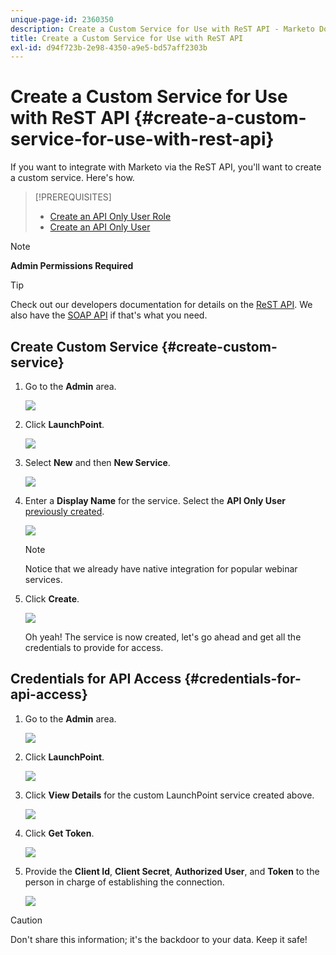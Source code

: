 ```yaml
---
unique-page-id: 2360350
description: Create a Custom Service for Use with ReST API - Marketo Docs - Product Documentation
title: Create a Custom Service for Use with ReST API
exl-id: d94f723b-2e98-4350-a9e5-bd57aff2303b
---
```

# Create a Custom Service for Use with ReST API {#create-a-custom-service-for-use-with-rest-api}

If you want to integrate with Marketo via the ReST API, you'll want to create a custom service. Here's how.

>[!PREREQUISITES]
>
>* [Create an API Only User Role](/help/marketo/product-docs/administration/users-and-roles/create-an-api-only-user-role.md)
>* [Create an API Only User](/help/marketo/product-docs/administration/users-and-roles/create-an-api-only-user.md)
>

>[!NOTE]
>
>**Admin Permissions Required**

>[!TIP]
>
>Check out our developers documentation for details on the [ReST API](https://developers.marketo.com/documentation/rest/). We also have the [SOAP API](https://developers.marketo.com/documentation/soap/) if that's what you need.

## Create Custom Service {#create-custom-service}

1. Go to the **Admin** area.

   ![](assets/create-a-custom-service-for-use-with-rest-api-1.png)

1. Click **LaunchPoint**.

   ![](assets/create-a-custom-service-for-use-with-rest-api-2.png)

1. Select **New** and then **New Service**.

   ![](assets/create-a-custom-service-for-use-with-rest-api-3.png)

1. Enter a **Display Name** for the service. Select the **API Only User** [previously created](/help/marketo/product-docs/administration/users-and-roles/create-an-api-only-user.md).

   ![](assets/create-a-custom-service-for-use-with-rest-api-4.png)

   >[!NOTE]
   >
   >Notice that we already have native integration for popular webinar services.

1. Click **Create**.

   ![](assets/create-a-custom-service-for-use-with-rest-api-5.png)

   Oh yeah! The service is now created, let's go ahead and get all the credentials to provide for access.

## Credentials for API Access {#credentials-for-api-access}

1. Go to the **Admin** area.

   ![](assets/create-a-custom-service-for-use-with-rest-api-6.png)

1. Click **LaunchPoint**.

   ![](assets/create-a-custom-service-for-use-with-rest-api-7.png)

1. Click **View Details** for the custom LaunchPoint service created above.

   ![](assets/create-a-custom-service-for-use-with-rest-api-8.png)

1. Click **Get Token**.

   ![](assets/create-a-custom-service-for-use-with-rest-api-9.png)

1. Provide the **Client Id**, **Client Secret**, **Authorized User**, and **Token** to the person in charge of establishing the connection.

   ![](assets/create-a-custom-service-for-use-with-rest-api-10.png)

>[!CAUTION]
>
>Don't share this information; it's the backdoor to your data. Keep it safe!
